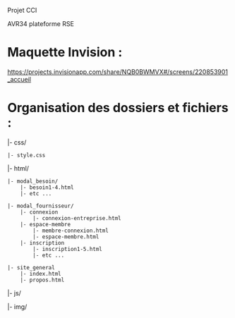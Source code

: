Projet CCI

AVR34 plateforme RSE

# Maquette Invision :
https://projects.invisionapp.com/share/NQB0BWMVX#/screens/220853901_accueil


# Organisation des dossiers et fichiers :

|- css/

    |- style.css
    
|- html/

    |- modal_besoin/
        |- besoin1-4.html
        |- etc ...
        
    |- modal_fournisseur/
        |- connexion
            |- connexion-entreprise.html
        |- espace-membre
            |- membre-connexion.html
            |- espace-membre.html
        |- inscription
            |- inscription1-5.html
            |- etc ...
            
    |- site_general
        |- index.html
        |- propos.html
        
|- js/

|- img/
